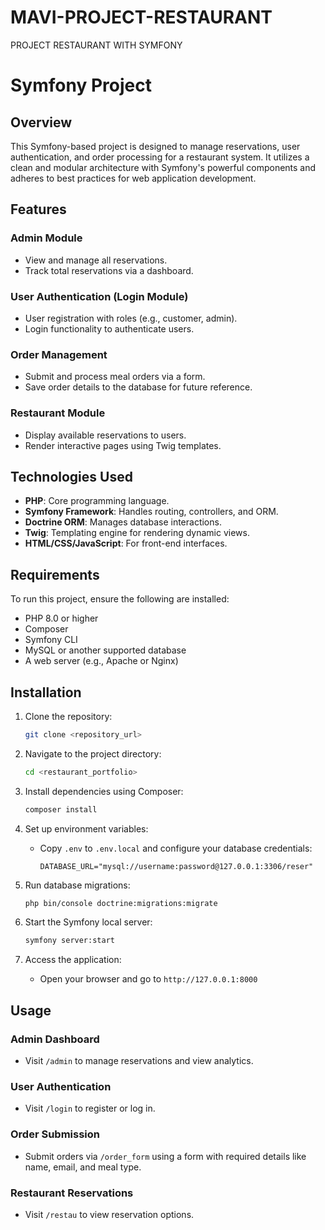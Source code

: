 # MAVI-PROJECT-RESTAURANT
PROJECT RESTAURANT WITH SYMFONY
# Symfony Project

## Overview
This Symfony-based project is designed to manage reservations, user authentication, and order processing for a restaurant system. It utilizes a clean and modular architecture with Symfony's powerful components and adheres to best practices for web application development.

## Features
### Admin Module
- View and manage all reservations.
- Track total reservations via a dashboard.

### User Authentication (Login Module)
- User registration with roles (e.g., customer, admin).
- Login functionality to authenticate users.

### Order Management
- Submit and process meal orders via a form.
- Save order details to the database for future reference.

### Restaurant Module
- Display available reservations to users.
- Render interactive pages using Twig templates.

## Technologies Used
- **PHP**: Core programming language.
- **Symfony Framework**: Handles routing, controllers, and ORM.
- **Doctrine ORM**: Manages database interactions.
- **Twig**: Templating engine for rendering dynamic views.
- **HTML/CSS/JavaScript**: For front-end interfaces.

## Requirements
To run this project, ensure the following are installed:

- PHP 8.0 or higher
- Composer
- Symfony CLI
- MySQL or another supported database
- A web server (e.g., Apache or Nginx)

## Installation
1. Clone the repository:
   ```bash
   git clone <repository_url>
   ```

2. Navigate to the project directory:
   ```bash
   cd <restaurant_portfolio>
   ```

3. Install dependencies using Composer:
   ```bash
   composer install
   ```

4. Set up environment variables:
   - Copy `.env` to `.env.local` and configure your database credentials:
     ```env
     DATABASE_URL="mysql://username:password@127.0.0.1:3306/reser"
     ```

5. Run database migrations:
   ```bash
   php bin/console doctrine:migrations:migrate
   ```

6. Start the Symfony local server:
   ```bash
   symfony server:start
   ```

7. Access the application:
   - Open your browser and go to `http://127.0.0.1:8000`

## Usage
### Admin Dashboard
- Visit `/admin` to manage reservations and view analytics.

### User Authentication
- Visit `/login` to register or log in.

### Order Submission
- Submit orders via `/order_form` using a form with required details like name, email, and meal type.

### Restaurant Reservations
- Visit `/restau` to view reservation options.

